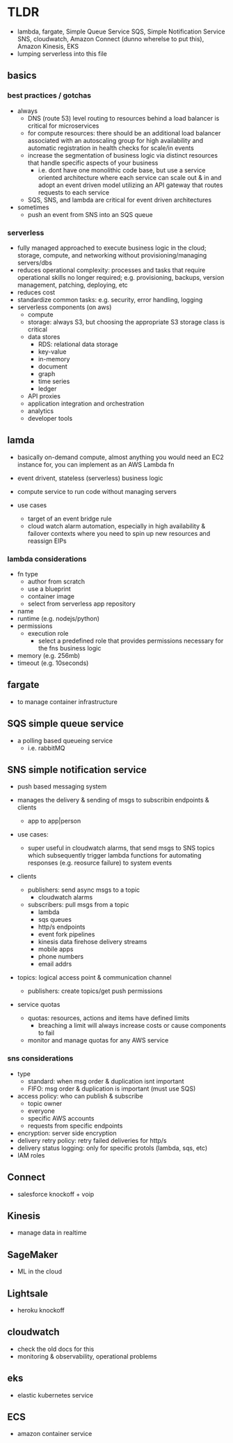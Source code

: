 # TLDR

- lambda, fargate, Simple Queue Service SQS, Simple Notification Service SNS, cloudwatch, Amazon Connect (dunno wherelse to put this), Amazon Kinesis, EKS
- lumping serverless into this file

## basics

### best practices / gotchas

- always
  - DNS (route 53) level routing to resources behind a load balancer is critical for microservices
  - for compute resources: there should be an additional load balancer associated with an autoscaling group for high availability and automatic registration in health checks for scale/in events
  - increase the segmentation of business logic via distinct resources that handle specific aspects of your business
    - i.e. dont have one monolithic code base, but use a service oriented architecture where each service can scale out & in and adopt an event driven model utilizing an API gateway that routes requests to each service
  - SQS, SNS, and lambda are critical for event driven architectures
- sometimes
  - push an event from SNS into an SQS queue

### serverless

- fully managed approached to execute business logic in the cloud; storage, compute, and networking without provisioning/managing servers/dbs
- reduces operational complexity: processes and tasks that require operational skills no longer required; e.g. provisioning, backups, version management, patching, deploying, etc
- reduces cost
- standardize common tasks: e.g. security, error handling, logging
- serverless components (on aws)
  - compute
  - storage: always S3, but choosing the appropriate S3 storage class is critical
  - data stores
    - RDS: relational data storage
    - key-value
    - in-memory
    - document
    - graph
    - time series
    - ledger
  - API proxies
  - application integration and orchestration
  - analytics
  - developer tools

## lamda

- basically on-demand compute, almost anything you would need an EC2 instance for, you can implement as an AWS Lambda fn

- event drivent, stateless (serverless) business logic
- compute service to run code without managing servers
- use cases
  - target of an event bridge rule
  - cloud watch alarm automation, especially in high availability & failover contexts where you need to spin up new resources and reassign EIPs

### lambda considerations

- fn type
  - author from scratch
  - use a blueprint
  - container image
  - select from serverless app repository
- name
- runtime (e.g. nodejs/python)
- permissions
  - execution role
    - select a predefined role that provides permissions necessary for the fns business logic
- memory (e.g. 256mb)
- timeout (e.g. 10seconds)

## fargate

- to manage container infrastructure

## SQS simple queue service

- a polling based queueing service
  - i.e. rabbitMQ

## SNS simple notification service

- push based messaging system
- manages the delivery & sending of msgs to subscribin endpoints & clients
  - app to app|person
- use cases:
  - super useful in cloudwatch alarms, that send msgs to SNS topics which subsequently trigger lambda functions for automating responses (e.g. reosurce failure) to system events
- clients
  - publishers: send async msgs to a topic
    - cloudwatch alarms
  - subscribers: pull msgs from a topic
    - lambda
    - sqs queues
    - http/s endpoints
    - event fork pipelines
    - kinesis data firehose delivery streams
    - mobile apps
    - phone numbers
    - email addrs
- topics: logical access point & communication channel

  - publishers: create topics/get push permissions

- service quotas
  - quotas: resources, actions and items have defined limits
    - breaching a limit will always increase costs or cause components to fail
  - monitor and manage quotas for any AWS service

### sns considerations

- type
  - standard: when msg order & duplication isnt important
  - FIFO: msg order & duplication is important (must use SQS)
- access policy: who can publish & subscribe
  - topic owner
  - everyone
  - specific AWS accounts
  - requests from specific endpoints
- encryption: server side encryption
- delivery retry policy: retry failed deliveries for http/s
- delivery status logging: only for specific protols (lambda, sqs, etc)
- IAM roles

## Connect

- salesforce knockoff + voip

## Kinesis

- manage data in realtime

## SageMaker

- ML in the cloud

## Lightsale

- heroku knockoff

## cloudwatch

- check the old docs for this
- monitoring & observability, operational problems

## eks

- elastic kubernetes service

## ECS

- amazon container service

